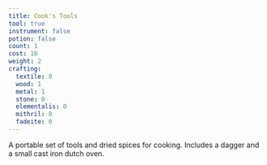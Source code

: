 ```yaml
---
title: Cook's Tools
tool: true
instrument: false
potion: false
count: 1
cost: 10
weight: 2
crafting:
  textile: 0
  wood: 1
  metal: 1
  stone: 0
  elementalis: 0
  mithril: 0
  fadeite: 0
---
```


A portable set of tools and dried spices for cooking. Includes a dagger and a small cast iron dutch oven.
